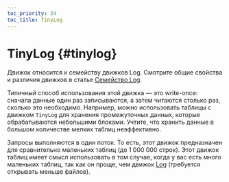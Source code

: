 ```yaml
---
toc_priority: 34
toc_title: TinyLog
---
```


# TinyLog {#tinylog}

Движок относится к семейству движков Log. Смотрите общие свойства и различия движков в статье [Семейство Log](index.md).

Типичный способ использования этой движка — это write-once: сначала данные один раз записываются, а затем читаются столько раз, сколько это необходимо. Например, можно использовать таблицы с движком `TinyLog` для хранения промежуточных данных, которые обрабатываются небольшими блоками. Учтите, что хранить данные в большом количестве мелких таблиц неэффективно.

Запросы выполняются в один поток. То есть, этот движок предназначен для сравнительно маленьких таблиц (до 1 000 000 строк). Этот движок таблиц имеет смысл использовать в том случае, когда у вас есть много маленьких таблиц, так как он проще, чем движок [Log](log.md) (требуется открывать меньше файлов).

